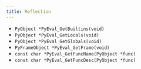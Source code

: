 ```yaml
---
title: Reflection
---
```


- `PyObject *PyEval_GetBuiltins(void)`
- `PyObject *PyEval_GetLocals(void)`
- `PyObject *PyEval_GetGlobals(void)`
- `PyFrameObject *PyEval_GetFrame(void)`
- `const char *PyEval_GetFuncName(PyObject *func)`
- `const char *PyEval_GetFuncDesc(PyObject *func)`
